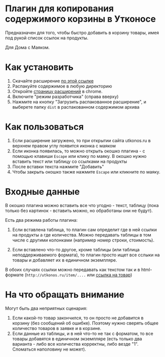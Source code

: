 # Плагин для копирования содержимого корзины в Утконосе

Предназначен для того, чтобы быстро добавить в корзину товары, имея под рукой список ссылок на продукты.

Для Дома с Маяком.


# Как установить

1. Скачайте расширение [по этой ссылке](https://github.com/alexey-sveshnikov/utkonos-ext/archive/refs/heads/main.zip)
2. Распакуйте содержимое в любую директорию
2. Откройте [страницу расширений](chrome://extensions/) в chrome.
2. Включите "режим разработчика" (справа вверху)
3. Нажмите на кнопку "Загрузить распакованное расширение", и выберете папку `dist` в распакованном содержимом архива


# Как пользоваться

1. Если расширение загружено, то при открытии сайта utkonos.ru в верхнем правом углу появится иконка с маяком
2. Если иконка появилась, то можно открыть окошко плагина - с помощью клавиши `Escape` или клику по маяку. В окошко нужно вставить текст или таблицу со ссылками на продукты
3. После вставки текста нажмите "Добавить"
4. Чтобы закрыть окошко также нажмите `Escape` или кликните по маяку.

# Входные данные

В окошко плагина можно вставить все что угодно - текст, таблицу (пока только без картинок - вставить можно, но обработаны они не будут).

Есть два режима работы плагина:

1. Если вставлена таблица, то плагин сам определит где в ней ссылки на продукты а где количества.
Можно передавать таблицы в том числе с другими колонками (например номер строки, стоимость).

2. Если вставлено что-то другое, кроме таблицы (или таблица неподдерживаемого формата),
то плагин просто ищет все сслыки на товары и добавляет их в единичном экземпляре.

В обоих случаях ссылки можно передавать как текстом так и в html-формате (`http://utkonos.ru/item/....` или [ссылка на товар](https://www.utkonos.ru/item/2013197/banany-1-3-1-7-kg))


# На что обращать внимание

Могут быть два неприятных сценария:

1. Если какой-то товар закончился, то он просто не добавится в корзину (без сообщений об ошибке).
Поэтому нужно сверять общее количество товаров в заявке и в корзине.
2. Если данные из таблицы, и в ней что-то не так с форматом, то все товары добавятся в единичном экземпляре 
(есть только два варианта - либо все количества корректны, либо везде "1". Сломаться наполовину не может).
